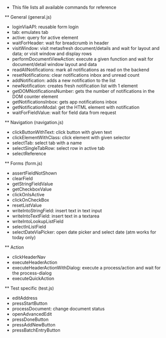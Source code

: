 * This file lists all available commands for reference

** General (general.js)

- loginViaAPI: reusable form login
- tab: emulates tab
- active: query for active element
- waitForHeader: wait for breadcrumb in header
- visitWindow: visit metasfresh document/details and wait for layout and data; or visit window and display rows
- performDocumentViewAction: execute a given function and wait for document/detail window layout and data
- readAllNotifications: mark all notifications as read on the backend
- resetNotifications: clear notifications inbox and unread count
- addNotification: adds a new notification to the list
- newNotification: creates fresh notification list with 1 element
- getDOMNotificationsNumber: gets the number of notifications in the
  DOM counter element
- getNotificationsInbox: gets app notifications inbox
- getNotificationModal: get the HTML element with notification
- waitForFieldValue: wait for field data from request

** Navigation (navigation.js)

- clickButtonWithText: click button with given text
- clickElementWithClass: click element with given selector
- selectTab: select tab with a name
- selectSingleTabRow: select row in active tab
- selectReference

** Forms (form.js)

- assertFieldNotShown
- clearField
- getStringFieldValue
- getCheckboxValue
- clickOnIsActive
- clickOnCheckBox
- resetListValue
- writeIntoStringField: insert text in text input
- writeIntoTextField: insert text in a textarea
- writeIntoLookupListField
- selectInListField
- selectDateViaPicker: open date picker and select date (atm works for today only)

** Action

- clickHeaderNav
- executeHeaderAction
- executeHeaderActionWithDialog: execute a process/action and wait for the process-dialog
- executeQuickAction

** Test specific (test.js)

- editAddress
- pressStartButton
- processDocument: change document status
- openAdvancedEdit
- pressDoneButton
- pressAddNewButton
- pressBatchEntryButton
